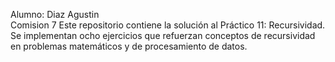 Alumno: Diaz Agustin  
Comision 7 
 Este repositorio contiene la solución  al Práctico 11: Recursividad. Se implementan ocho ejercicios que refuerzan conceptos de recursividad en problemas matemáticos y de procesamiento de datos.